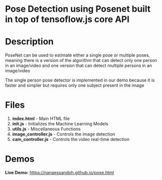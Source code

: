 # Pose Detection using Posenet built in top of tensoflow.js core API

# Description
PoseNet can be used to estimate either a single pose or multiple poses, meaning there is a version of the algorithm that can detect only one person in an image/video and one version that can detect multiple persons in an image/video

The single person pose detector is implemented in our demo because it is faster and simpler but requires only one subject present in the image

# Files

1. **index.html** - Main HTML file
2. **init.js** - Initializes the Machine Learning Models
3. **utils.js** - Miscellaneous Functions
4. **image_controller.js** - Controls the image detection
5. **cam_controller.js** - Controls the video real-time detection

# Demos

**Live Demo:** 
https://nanaessandoh.github.io/pose.html





